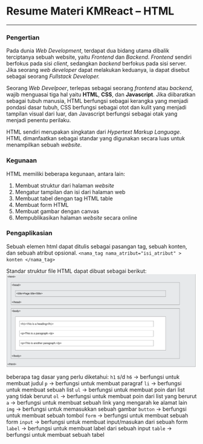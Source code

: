 # Resume Materi KMReact – HTML

---

### Pengertian

Pada dunia _Web Development_, terdapat dua bidang utama dibalik terciptanya sebuah website, yaitu _Frontend_ dan _Backend_. _Frontend_ sendiri berfokus pada sisi _client_, sedangkan _backend_ berfokus pada sisi server. Jika seorang _web developer_ dapat melakukan keduanya, ia dapat disebut sebagai seorang _Fullstack Developer._

Seorang _Web Develpoer_, terlepas sebagai seorang _frontend_ atau _backend_, wajib menguasai tiga hal yaitu **HTML**, **CSS**, dan **Javascript**. Jika diibaratkan sebagai tubuh manusia, HTML berfungsi sebagai kerangka yang menjadi pondasi dasar tubuh, CSS berfungsi sebagai otot dan kulit yang menjadi tampilan visual dari luar, dan Javascript berfungsi sebagai otak yang menjadi penentu perilaku.

HTML sendiri merupakan singkatan dari _Hypertext Markup Language_. HTML dimanfaatkan sebagai standar yang digunakan secara luas untuk menampilkan sebuah _website_.

### Kegunaan

HTML memiliki beberapa kegunaan, antara lain:

1. Membuat struktur dari halaman _website_
2. Mengatur tampilan dan isi dari halaman web
3. Membuat tabel dengan tag HTML table
4. Membuat form HTML
5. Membuat gambar dengan canvas
6. Mempublikasikan halaman _website_ secara online

### Pengaplikasian

Sebuah elemen html dapat ditulis sebagai pasangan tag, sebuah konten, dan sebuah atribut opsional.
`<nama_tag nama_atribut="isi_atribut" > konten </nama_tag>`

Standar struktur file HTML dapat dibuat sebagai berikut:
![struktur file HTML](./praktikum/struktur-html.png)

beberapa tag dasar yang perlu diketahui:
`h1` s/d `h6` -> berfungsi untuk membuat judul
`p` -> berfungsi untuk membuat paragraf
`li` -> berfungsi untuk membuat sebuah list
`ul` -> berfungsi untuk membuat poin dari list yang tidak berurut
`ol` -> berfungsi untuk membuat poin dari list yang berurut
`a` -> berfungsi untuk membuat sebuah link yang mengarah ke alamat lain
`img` -> berfungsi untuk memasukkan sebuah gambar
`button` -> berfungsi untuk membuat sebuah tombol
`form` -> berfungsi untuk membuat sebuah form
`input` -> berfungsi untuk membuat input/masukan dari sebuah form
`label` -> berfungsi untuk membuat label dari sebuah input
`table` -> berfungsi untuk membuat sebuah tabel
